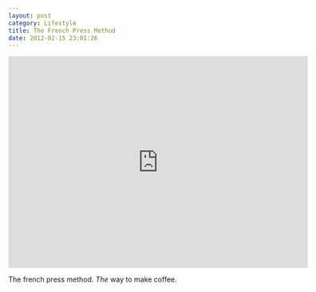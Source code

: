 ```yaml
---
layout: post
category: Lifestyle
title: The French Press Method
date: 2012-02-15 23:01:26
---
```


<iframe src="http://player.vimeo.com/video/18524628?title=0&amp;byline=0&amp;portrait=0" width="600" height="425" frameborder="0" webkitAllowFullScreen mozallowfullscreen allowFullScreen></iframe>

The french press method. *The* way to make coffee.